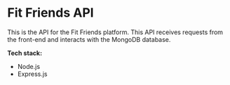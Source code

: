 # Fit Friends API

This is the API for the Fit Friends platform. This API receives requests from the front-end and interacts with the MongoDB database.

**Tech stack:**

- Node.js
- Express.js
